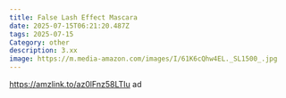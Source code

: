 ```yaml
---
title: False Lash Effect Mascara
date: 2025-07-15T06:21:20.487Z
tags: 2025-07-15
Category: other
description: 3.xx
image: https://m.media-amazon.com/images/I/61K6cQhw4EL._SL1500_.jpg
---
```

https://amzlink.to/az0lFnz58LTIu ad